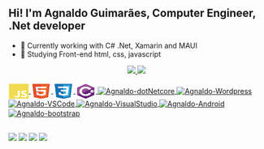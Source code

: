 ## Hi! I'm Agnaldo Guimarães, Computer Engineer, .Net developer

- 🔭 Currently working with C# .Net, Xamarin and MAUI
- 👯 Studying Front-end html, css, javascript

<div align="center">
  <a href="https://github.com/agnaldoguima">
  <img height="180em" src="https://github-readme-stats.vercel.app/api?username=agnaldoguima&show_icons=true&theme=dracula&include_all_commits=true&count_private=true"/>
  <img height="180em" src="https://github-readme-stats.vercel.app/api/top-langs/?username=agnaldoguima&layout=compact&langs_count=7&theme=dracula"/>
</div>
  
<div style="display: inline_block"><br>
  <img align="center" alt="Agnaldo-Js" height="30" width="40" src="https://raw.githubusercontent.com/devicons/devicon/master/icons/javascript/javascript-plain.svg">
  <img align="center" alt="agnaldo-HTML" height="30" width="40" src="https://raw.githubusercontent.com/devicons/devicon/master/icons/html5/html5-original.svg">
  <img align="center" alt="agnaldo-CSS" height="30" width="40" src="https://raw.githubusercontent.com/devicons/devicon/master/icons/css3/css3-original.svg">
  <img align="center" alt="Agnaldo-Csharp" height="30" width="40" src="https://raw.githubusercontent.com/devicons/devicon/master/icons/csharp/csharp-original.svg">
  <img align="center" alt="Agnaldo-dotNetcore" height="30" width="40" src="https://cdn.jsdelivr.net/gh/devicons/devicon/icons/dotnetcore/dotnetcore-original.svg" />
  <img align="center" alt="Agnaldo-Wordpress" height="30" width="40" src="https://cdn.jsdelivr.net/gh/devicons/devicon/icons/wordpress/wordpress-original.svg" />
  <img align="center" alt="Agnaldo-VSCode" height="30" width="40" src="https://cdn.jsdelivr.net/gh/devicons/devicon/icons/vscode/vscode-original.svg" />
  <img align="center" alt="Agnaldo-VisualStudio" height="30" width="40" src="https://cdn.jsdelivr.net/gh/devicons/devicon/icons/visualstudio/visualstudio-plain.svg" />
  <img align="center" alt="Agnaldo-Android" height="30" width="40" src="https://cdn.jsdelivr.net/gh/devicons/devicon/icons/android/android-original.svg" />
  <img align="center" alt="Agnaldo-bootstrap" height="30" width="40" src="https://cdn.jsdelivr.net/gh/devicons/devicon/icons/bootstrap/bootstrap-original.svg" />
</div>
  
  ##
  
  <div> 
  <a href="https://www.youtube.com/channel/UCY_GytMEoVnFzwJ1w88y4pg" target="_blank"><img src="https://img.shields.io/badge/YouTube-FF0000?style=for-the-badge&logo=youtube&logoColor=white" target="_blank"></a>
  <a href="https://www.instagram.com/agnaldo.guima/" target="_blank"><img src="https://img.shields.io/badge/-Instagram-%23E4405F?style=for-the-badge&logo=instagram&logoColor=white" target="_blank"></a>
 <a href="https://discord.gg/4bjfMHRR" target="_blank"><img src="https://img.shields.io/badge/Discord-7289DA?style=for-the-badge&logo=discord&logoColor=white" target="_blank"></a> 
  <a href="https://www.linkedin.com/in/agnaldo-santos-guimar%C3%A3es-989627198/" target="_blank"><img src="https://img.shields.io/badge/-LinkedIn-%230077B5?style=for-the-badge&logo=linkedin&logoColor=white" target="_blank"></a> 
    <br><br><br>

